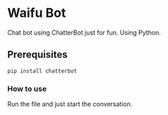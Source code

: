 # Waifu Bot

Chat bot using ChatterBot just for fun. Using Python.

## Prerequisites

```
pip install chatterbot
```

### How to use
Run the file and just start the conversation.
